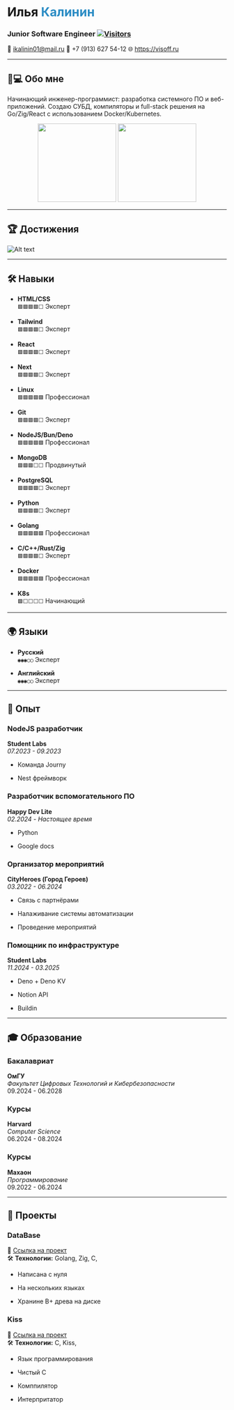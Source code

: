 # Илья <span style="color: #2B8CC4">Калинин</span>
### Junior Software Engineer [![Visitors](https://api.visitorbadge.io/api/visitors?path=https://github.com/Visoff&label=Visitors&countColor=%232B8CC4)](https://visitorbadge.io/status?path=https://github.com/Visoff)

<p align="left">
  📧 <a href="mailto:ikalinin01@mail.ru">ikalinin01@mail.ru</a>
  📱 &#43;7 (913) 627 54-12
  🌐 <a href="https://visoff.ru">https://visoff.ru</a>
</p>

---

## 🧑💻 Обо мне
Начинающий инженер-программист: разработка системного ПО и веб-приложений. Создаю СУБД, компиляторы и full-stack решения на Go/Zig/React с использованием Docker/Kubernetes.

<div align="center">
<img height="180em" src="https://github-readme-stats.vercel.app/api?username=Visoff&show_icons=true&theme=transparent&hide_border=true&title_color=2B8CC4&icon_color=2B8CC4&text_color=000000"/>
<img height="180em" src="https://github-readme-stats.vercel.app/api/top-langs/?username=Visoff&layout=compact&theme=transparent&hide_border=true&title_color=2B8CC4"/>
</div>

---

## 🏆 Достижения
![Alt text](https://github.com/Visoff/Visoff/blob/main/trophy.svg?raw=true)

---

## 🛠️ Навыки

- **HTML/CSS**  
  `🟩🟩🟩🟩⬜` Эксперт
  

- **Tailwind**  
  `🟩🟩🟩🟩⬜` Эксперт
  

- **React**  
  `🟩🟩🟩🟩⬜` Эксперт
  

- **Next**  
  `🟩🟩🟩🟩⬜` Эксперт
  

- **Linux**  
  `🟩🟩🟩🟩🟩` Профессионал

- **Git**  
  `🟩🟩🟩🟩⬜` Эксперт
  

- **NodeJS/Bun/Deno**  
  `🟩🟩🟩🟩🟩` Профессионал

- **MongoDB**  
  `🟩🟩🟩⬜⬜` Продвинутый
  

- **PostgreSQL**  
  `🟩🟩🟩🟩⬜` Эксперт
  

- **Python**  
  `🟩🟩🟩🟩⬜` Эксперт
  

- **Golang**  
  `🟩🟩🟩🟩🟩` Профессионал

- **C/C&#43;&#43;/Rust/Zig**  
  `🟩🟩🟩🟩⬜` Эксперт
  

- **Docker**  
  `🟩🟩🟩🟩🟩` Профессионал

- **K8s**  
  `🟩⬜⬜⬜⬜` Начинающий
  


---

## 🌍 Языки

- **Русский**  
  `◉◉◉◯◯` Эксперт
  

- **Английский**  
  `◉◉◉◯◯` Эксперт
  


---

## 💼 Опыт

### NodeJS разработчик
**Student Labs**  
*07.2023 - 09.2023*


- Команда Journy

- Nest фреймворк



### Разработчик вспомогательного ПО
**Happy Dev Lite**  
*02.2024 - Настоящее время*


- Python

- Google docs



### Организатор мероприятий
**CityHeroes (Город Героев)**  
*03.2022 - 06.2024*


- Связь с партнёрами

- Налаживание системы автоматизации

- Проведение мероприятий



### Помощник по инфраструктуре
**Student Labs**  
*11.2024 - 03.2025*


- Deno &#43; Deno KV

- Notion API

- Buildin




---

## 🎓 Образование

### Бакалавриат
**ОмГУ**  
*Факультет Цифровых Технологий и Кибербезопасности*  
09.2024 - 06.2028


### Курсы
**Harvard**  
*Computer Science*  
06.2024 - 08.2024


### Курсы
**Махаон**  
*Программирование*  
09.2022 - 06.2024



---

## 🚀 Проекты

### DataBase
🔗 [Ссылка на проект](https://github.com/Visoff/database)  
🛠 **Технологии:** Golang, Zig, C, 


- Написана с нуля

- На нескольких языках

- Хранине B&#43; древа на диске



### Kiss
🔗 [Ссылка на проект](https://github.com/Visoff/kiss)  
🛠 **Технологии:** C, Kiss, 


- Язык программирования

- Чистый C

- Комппилятор

- Интерпритатор



